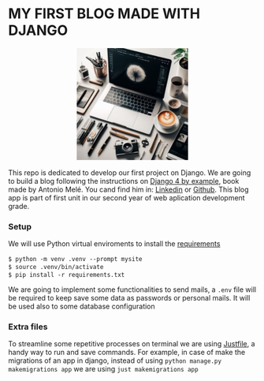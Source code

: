 # MY FIRST BLOG MADE WITH DJANGO

<div align="center">
<img width = 45% src = "img/blog.jpeg">
</div>

This repo is dedicated to develop our first project on Django. We are going to build a blog following the instructions on [Django 4 by example](https://www.amazon.com/Django-Example-powerful-reliable-applications/dp/1801813051), book made by Antonio Melé. You cand find him in: [Linkedin](https://www.linkedin.com/in/amele/) or [Github](https://github.com/zenx). This blog app is part of first unit in our second year of web aplication development grade.  

### Setup
We will use Python virtual enviroments to install the [requirements](./requirements.txt)
```console
$ python -m venv .venv --prompt mysite
$ source .venv/bin/activate
$ pip install -r requirements.txt
```
We are going to implement some functionalities to send mails, a `.env` file will be required to keep save some data as passwords or personal mails. It will be used also to some database configuration


### Extra files
To streamline some repetitive processes on terminal we are using [Justfile](https://github.com/casey/just), a handy way to run and save commands. For example, in case of make the migrations of an app in django, instead of using `python manage.py makemigrations app` we are using `just makemigrations app`
